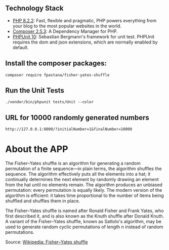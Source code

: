 ## Technology Stack

- [PHP 8.2.2](https://php.net): Fast, flexible and pragmatic, PHP powers everything from your blog to the most popular websites in the world.
- [Composer 2.5.3](https://getcomposer.org): A Dependency Manager for PHP.
- [PHPUnit 10](https://docs.phpunit.de/en/10.0/): Sebastian Bergmann's framework for unit test. PHPUnit requires the dom and json extensions, which are normally enabled by default.

##  Install the composer packages:

```
composer require fpastana/fisher-yates-shuffle
```

## Run the Unit Tests
```
./vendor/bin/phpunit tests/Unit --color
```

## URL for 10000 randomly generated numbers
```
http://127.0.0.1:8000/?initialNumber=1&finalNumber=10000
```

# About the APP

The Fisher–Yates shuffle is an algorithm for generating a random permutation of a finite sequence—in plain terms, the algorithm shuffles the sequence. The algorithm effectively puts all the elements into a hat; it continually determines the next element by randomly drawing an element from the hat until no elements remain. The algorithm produces an unbiased permutation: every permutation is equally likely. The modern version of the algorithm is efficient: it takes time proportional to the number of items being shuffled and shuffles them in place.

The Fisher–Yates shuffle is named after Ronald Fisher and Frank Yates, who first described it, and is also known as the Knuth shuffle after Donald Knuth. A variant of the Fisher–Yates shuffle, known as Sattolo's algorithm, may be used to generate random cyclic permutations of length n instead of random permutations.

Source: [Wikipedia: Fisher–Yates shuffle](https://en.wikipedia.org/wiki/Fisher%E2%80%93Yates_shuffle)
